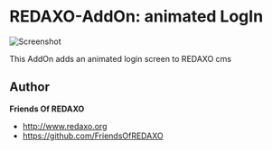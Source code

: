# REDAXO-AddOn: animated LogIn

![Screenshot](https://github.com/KLXM/animated_login/blob/master/screenshot.png?raw=true)

This AddOn adds an animated login screen to REDAXO cms

## Author

**Friends Of REDAXO**

* http://www.redaxo.org
* https://github.com/FriendsOfREDAXO

